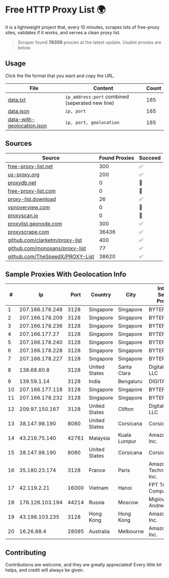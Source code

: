 
# Free HTTP Proxy List 🌍

It is a lightweight project that, every 10 minutes, scrapes lots of free-proxy sites, validates if it works, and serves a clean proxy list.


> Scraper found **76359** proxies at the latest update. Usable proxies are below.

## Usage

Click the file format that you want and copy the URL.


|File|Content|Count|
|----|-------|-----|
|[data.txt](https://raw.githubusercontent.com/themiralay/Proxy-List-World/master/data.txt)|`ip_address:port` combined (seperated new line)|165|
|[data.json](https://raw.githubusercontent.com/themiralay/Proxy-List-World/master/data.json)|`ip, port`|165|
|[data-with-geolocation.json](https://raw.githubusercontent.com/themiralay/Proxy-List-World/master/data-with-geolocation.json)|`ip, port, geolocation`|165|

## Sources

|Source|Found Proxies|Succeed|
|------|-------------|-------|
|[free-proxy-list.net](https://free-proxy-list.net)|300|✅|
|[us-proxy.org](https://www.us-proxy.org)|200|✅|
|[proxydb.net](http://proxydb.net)|0|🚫|
|[free-proxy-list.com](https://free-proxy-list.com/?page=&port=&type%5B%5D=http&type%5B%5D=https&up_time=0&search=Search)|0|🚫|
|[proxy-list.download](https://www.proxy-list.download/HTTP)|26|✅|
|[vpnoverview.com](https://vpnoverview.com/privacy/anonymous-browsing/free-proxy-servers)|0|🚫|
|[proxyscan.io](https://www.proxyscan.io)|0|🚫|
|[proxylist.geonode.com](https://proxylist.geonode.com/api/proxy-list?limit=300&page=1&sort_by=lastChecked&sort_type=desc&protocols=http,https)|300|✅|
|[proxyscrape.com](https://api.proxyscrape.com/v2/?request=displayproxies&protocol=http&timeout=10000&country=all&ssl=all&anonymity=all)|36436|✅|
|[github.com/clarketm/proxy-list](https://raw.githubusercontent.com/clarketm/proxy-list/master/proxy-list-raw.txt)|400|✅|
|[github.com/monosans/proxy-list](https://raw.githubusercontent.com/monosans/proxy-list/main/proxies/http.txt)|77|✅|
|[github.com/TheSpeedX/PROXY-List](https://raw.githubusercontent.com/TheSpeedX/PROXY-List/master/http.txt)|38620|✅|


## Sample Proxies With Geolocation Info

|#|Ip|Port|Country|City|Internet Service Provider|
|-|--|----|-------|----|-------------------------|
|1|207.166.178.248|3128|Singapore|Singapore|BYTEPLUS|
|2|207.166.178.209|3128|Singapore|Singapore|BYTEPLUS|
|3|207.166.178.236|3128|Singapore|Singapore|BYTEPLUS|
|4|207.166.177.27|3128|Singapore|Singapore|BYTEPLUS|
|5|207.166.178.240|3128|Singapore|Singapore|BYTEPLUS|
|6|207.166.178.228|3128|Singapore|Singapore|BYTEPLUS|
|7|207.166.178.227|3128|Singapore|Singapore|BYTEPLUS|
|8|138.68.60.8|3128|United States|Santa Clara|DigitalOcean, LLC|
|9|139.59.1.14|3128|India|Bengaluru|DIGITALOCEAN|
|10|207.166.177.118|3128|Singapore|Singapore|BYTEPLUS|
|11|207.166.178.232|3128|Singapore|Singapore|BYTEPLUS|
|12|209.97.150.167|3128|United States|Clifton|DigitalOcean, LLC|
|13|38.147.98.190|8080|United States|Corsicana|Corsicana ISD|
|14|43.216.75.140|42761|Malaysia|Kuala Lumpur|Amazon.com, Inc.|
|15|38.147.98.190|8080|United States|Corsicana|Corsicana ISD|
|16|35.180.23.174|3128|France|Paris|Amazon Technologies Inc.|
|17|42.119.2.21|16000|Vietnam|Hanoi|FPT Telecom Company|
|18|176.126.103.194|44214|Russia|Moscow|Miglovets Egor Andreevich|
|19|43.198.103.235|3128|Hong Kong|Hong Kong|Amazon.com, Inc.|
|20|16.26.88.4|28095|Australia|Melbourne|Amazon.com, Inc.|



## Contributing

Contributions are welcome, and they are greatly appreciated! Every
little bit helps, and credit will always be given.

